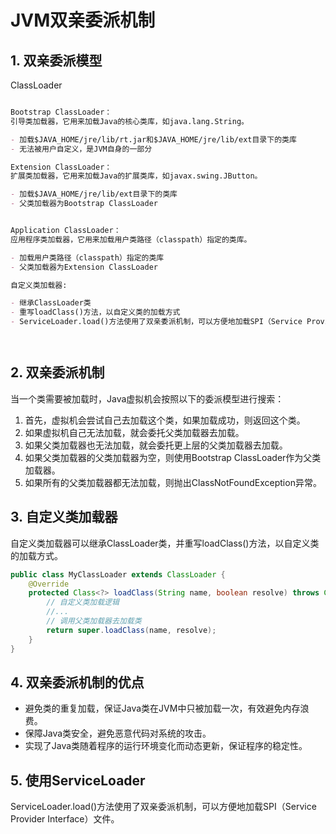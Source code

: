 # JVM双亲委派机制

## 1. 双亲委派模型

ClassLoader

```md

Bootstrap ClassLoader：
引导类加载器，它用来加载Java的核心类库，如java.lang.String。

- 加载$JAVA_HOME/jre/lib/rt.jar和$JAVA_HOME/jre/lib/ext目录下的类库
- 无法被用户自定义，是JVM自身的一部分

Extension ClassLoader：
扩展类加载器，它用来加载Java的扩展类库，如javax.swing.JButton。

- 加载$JAVA_HOME/jre/lib/ext目录下的类库
- 父类加载器为Bootstrap ClassLoader


Application ClassLoader：
应用程序类加载器，它用来加载用户类路径（classpath）指定的类库。

- 加载用户类路径（classpath）指定的类库
- 父类加载器为Extension ClassLoader

自定义类加载器:

- 继承ClassLoader类
- 重写loadClass()方法，以自定义类的加载方式 
- ServiceLoader.load()方法使用了双亲委派机制，可以方便地加载SPI（Service Provider Interface）文件。




```

## 2. 双亲委派机制

当一个类需要被加载时，Java虚拟机会按照以下的委派模型进行搜索：

1. 首先，虚拟机会尝试自己去加载这个类，如果加载成功，则返回这个类。
2. 如果虚拟机自己无法加载，就会委托父类加载器去加载。
3. 如果父类加载器也无法加载，就会委托更上层的父类加载器去加载。
4. 如果父类加载器的父类加载器为空，则使用Bootstrap ClassLoader作为父类加载器。
5. 如果所有的父类加载器都无法加载，则抛出ClassNotFoundException异常。

## 3. 自定义类加载器

自定义类加载器可以继承ClassLoader类，并重写loadClass()方法，以自定义类的加载方式。

```java
public class MyClassLoader extends ClassLoader {
    @Override
    protected Class<?> loadClass(String name, boolean resolve) throws ClassNotFoundException {
        // 自定义类加载逻辑
        //...
        // 调用父类加载器去加载类
        return super.loadClass(name, resolve);
    }
}
```

## 4. 双亲委派机制的优点

- 避免类的重复加载，保证Java类在JVM中只被加载一次，有效避免内存浪费。
- 保障Java类安全，避免恶意代码对系统的攻击。
- 实现了Java类随着程序的运行环境变化而动态更新，保证程序的稳定性。

## 5. 使用ServiceLoader

ServiceLoader.load()方法使用了双亲委派机制，可以方便地加载SPI（Service Provider Interface）文件。

